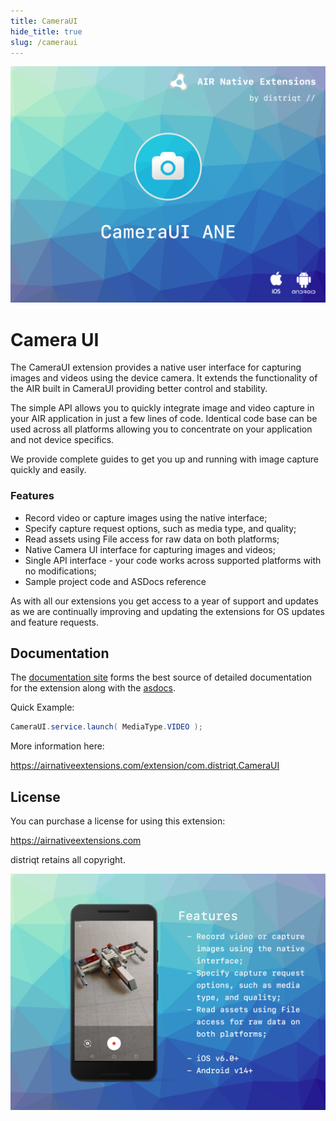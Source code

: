 ```yaml
---
title: CameraUI
hide_title: true
slug: /cameraui
---
```



![](images/hero.png)

# Camera UI

The CameraUI extension provides a native user interface for capturing images and videos using the device camera.
It extends the functionality of the AIR built in CameraUI providing better control and stability.

The simple API allows you to quickly integrate image and video capture in your AIR application in just a few lines of code.
Identical code base can be used across all platforms allowing you to concentrate on your application and not device specifics.

We provide complete guides to get you up and running with image capture quickly and easily.

### Features

- Record video or capture images using the native interface;
- Specify capture request options, such as media type, and quality;
- Read assets using File access for raw data on both platforms;
- Native Camera UI interface for capturing images and videos;
- Single API interface - your code works across supported platforms with no modifications;
- Sample project code and ASDocs reference

As with all our extensions you get access to a year of support and updates as we are continually improving and updating the extensions for OS updates and feature requests.


## Documentation

The [documentation site](https://docs.airnativeextensions.com/docs/cameraui/) forms the best source of detailed documentation for the extension along with the [asdocs](https://docs.airnativeextensions.com/cameraui/docs). 

Quick Example: 

```actionscript
CameraUI.service.launch( MediaType.VIDEO );
```

More information here:

https://airnativeextensions.com/extension/com.distriqt.CameraUI


## License

You can purchase a license for using this extension:

https://airnativeextensions.com

distriqt retains all copyright.


![](images/promo.png)
